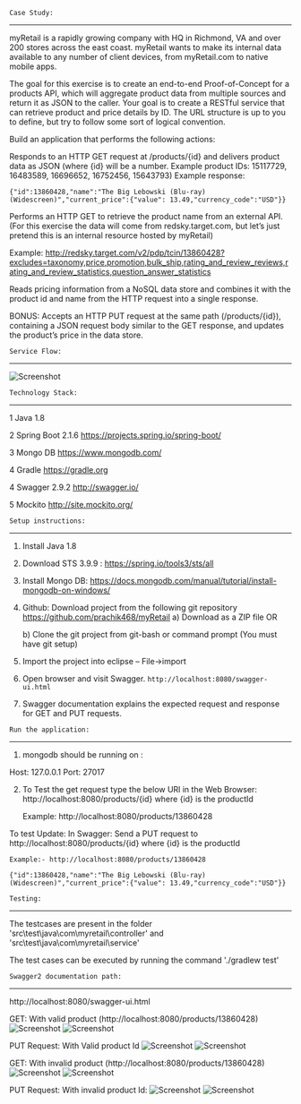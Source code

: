 ````Case Study:````
***********************************************************

myRetail is a rapidly growing company with HQ in Richmond, VA and over 200 stores across the east coast. myRetail wants to make its internal data available to any number of client devices, from myRetail.com to native mobile apps.

The goal for this exercise is to create an end-to-end Proof-of-Concept for a products API, which will aggregate product data from multiple sources and return it as JSON to the caller. Your goal is to create a RESTful service that can retrieve product and price details by ID. The URL structure is up to you to define, but try to follow some sort of logical convention.

Build an application that performs the following actions:

Responds to an HTTP GET request at /products/{id} and delivers product data as JSON (where {id} will be a number. Example product IDs: 15117729, 16483589, 16696652, 16752456, 15643793) 
Example response: 

```
{"id":13860428,"name":"The Big Lebowski (Blu-ray) (Widescreen)","current_price":{"value": 13.49,"currency_code":"USD"}} 
```
Performs an HTTP GET to retrieve the product name from an external API. (For this exercise the data will come from redsky.target.com, but let’s just pretend this is an internal resource hosted by myRetail)  

Example: http://redsky.target.com/v2/pdp/tcin/13860428?excludes=taxonomy,price,promotion,bulk_ship,rating_and_review_reviews,rating_and_review_statistics,question_answer_statistics

Reads pricing information from a NoSQL data store and combines it with the product id and name from the HTTP request into a single response.

BONUS: Accepts an HTTP PUT request at the same path (/products/{id}), containing a JSON request body similar to the GET response, and updates the product’s price in the data store.

````Service Flow:````
*********************************************************************************

![Screenshot](MyRetail-flow.png)

````Technology Stack:````
************************************************************************************

1	Java	1.8

2	Spring Boot	2.1.6	https://projects.spring.io/spring-boot/

3	Mongo DB	https://www.mongodb.com/

4	Gradle	https://gradle.org

4	Swagger 2.9.2	http://swagger.io/

5	Mockito	http://site.mockito.org/

````Setup instructions:````
*****************************************************************************

1) Install Java 1.8

2) Download STS 3.9.9 : https://spring.io/tools3/sts/all

3) Install Mongo DB: https://docs.mongodb.com/manual/tutorial/install-mongodb-on-windows/

4)  Github: Download project from the following git repository https://github.com/prachik468/myRetail 
	a) Download as a ZIP file OR

	b) Clone the git project from git-bash or command prompt (You must have git setup)

6) Import the project into eclipse – File->import

7) Open browser and visit Swagger.
`http://localhost:8080/swagger-ui.html`
8) Swagger documentation explains the expected request and response for GET and PUT requests.

````Run the application:````
*********************************
1) mongodb should be running on :

Host: 127.0.0.1 Port: 27017

2) To Test the get request type the below URl in the Web Browser: 
	http://localhost:8080/products/{id}   where {id} is the productId

	Example: http://localhost:8080/products/13860428

To test Update: In Swagger: Send a PUT request to http://localhost:8080/products/{id}    where {id} is the productId

	Example:- http://localhost:8080/products/13860428
````
{"id":13860428,"name":"The Big Lebowski (Blu-ray) (Widescreen)","current_price":{"value": 13.49,"currency_code":"USD"}} 
````

````Testing:````
*********************************************************************
The testcases are present in the folder 'src\test\java\com\myretail\controller' and 'src\test\java\com\myretail\service'

The test cases can be executed by running the command './gradlew test'

````Swagger2 documentation path:````
*******************************************

http://localhost:8080/swagger-ui.html

GET: With valid product (http://localhost:8080/products/13860428) 
![Screenshot](get-with-valid-data.PNG)
![Screenshot](get-with-valid-data-response.PNG)

PUT Request: With Valid product Id
![Screenshot](put-with-valid-data.PNG)
![Screenshot](put-with-valid-data-response.PNG)

GET: With invalid product (http://localhost:8080/products/13860428)
![Screenshot](get-with-invalid-data.PNG)
![Screenshot](get-with-invalid-data-response.PNG)

PUT Request: With invalid product Id:
![Screenshot](put-with-invalid-data.PNG)
![Screenshot](put-with-invalid-data-response.PNG)
